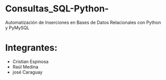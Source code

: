 # Consultas_SQL-Python-
Automatización de Inserciones en Bases de Datos Relacionales con Python y PyMySQL
# Integrantes:
- Cristian Espinosa
- Raúl Medina
- josé Caraguay
